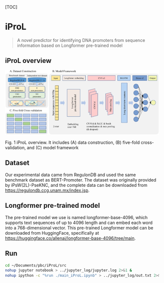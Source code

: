 [TOC]



# iProL

> A novel predictor for identifying DNA promoters from sequence information based on Longformer pre-trained model



## iProL overview

![iproL_new](images/iproL_new.png)

Fig. 1 iProL overview. It includes (A) data construction, (B) five-fold cross-validation, and (C) model framework



## Dataset

Our experimental data came from RegulonDB and used the same benchmark dataset as BERT-Promoter. The dataset was originally provided by iPsW(2L)-PseKNC, and the complete data can be downloaded from https://regulondb.ccg.unam.mx/index.jsp.



## Longformer pre-trained model

The pre-trained model we use is named longformer-base-4096, which supports text sequences of up to 4096 length and can embed each word into a 768-dimensional vector. This pre-trained Longformer model can be downloaded from HuggingFace, specifically at https://huggingface.co/allenai/longformer-base-4096/tree/main.



## Run

```bash
cd ~/Documents/pbc/iProL/src
nohup jupyter notebook > ../jupyter_log/jupyter.log 2>&1 &
nohup ipython -c "%run ./main_iProL.ipynb" > ../jupyter_log/out.txt 2>&1 &
```



